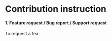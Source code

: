 # Contribution instruction

#### 1. Feature request / Bug report / Support request

To request a fea